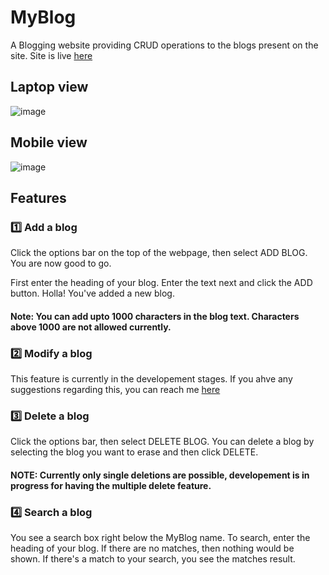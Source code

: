 # MyBlog
A Blogging website providing CRUD operations to the blogs present on the site.
Site is live [here](https://simply-human.github.io/MyBlog/)

## Laptop view
![image](https://user-images.githubusercontent.com/76241066/216087268-c9e31f73-bb00-4573-89a3-19612251d995.png)

## Mobile view
![image](https://user-images.githubusercontent.com/76241066/216087584-31051566-619d-4c13-a162-4e70fb2baefa.png)

## Features
### 1️⃣ Add a blog
Click the options bar on the top of the webpage, then select ADD BLOG. You are now good to go.

First enter the heading of your blog.
Enter the text next and click the ADD button.
Holla! You've added a new blog.
#### Note: You can add upto 1000 characters in the blog text. Characters above 1000 are not allowed currently.

### 2️⃣ Modify a blog
This feature is currently in the developement stages.
If you ahve any suggestions regarding this, you can reach me [here](mailto:malothaditya006@gmail.com)

### 3️⃣ Delete a blog
Click the options bar, then select DELETE BLOG.
You can delete a blog by selecting the blog you want to erase and then click DELETE.
#### NOTE: Currently only single deletions are possible, developement is in progress for having the multiple delete feature.

### 4️⃣ Search a blog
You see a search box right below the MyBlog name.
To search, enter the heading of your blog.
If there are no matches, then nothing would be shown.
If there's a match to your search, you see the matches result.

